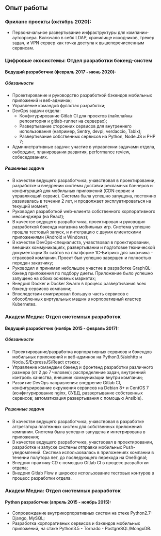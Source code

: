 ## Опыт работы

### Фриланс проекты (октябрь 2020):
* Первоначальное развертывание инфраструктуры для компании-аутсорсера. Включало в себя LDAP, хранилище исходников, трекер задач, и VPN сервер как точка доступа к вышеперечисленным сервисам.

### Цифровые экосистемы: Отдел разработки бэкенд-систем
#### Ведущий разработчик (февраль 2017 - июнь 2020):
##### Обязанности
* Проектирование и руководство разработкой бэкендов мобильных приложений и веб-админок;
* Управление командой фуллстэк разработки;
* DevOps задачи отдела:
  * Конфигурирование Gitlab CI для проектов (пайплайны репозитория и gitlab-runner на серверах);
  * Развертывание сторонних сервисов для внутреннего использования (например, Sentry, devpi, verdaccio, Tabix);
  * Развертывание собственных сервисов на Python, Node.JS и PHP 7;
* Административные задачи: участие в управлении задачами отдела, онбординг, планировании развития, performance review, собеседованиях.
##### Решенные задачи
  * В качестве ведущего разработчика, учавствовал в проектировании, разработке и внедрении системы доставки рекламных баннеров и конфигураций для мобильных приложений (CDN сервис и управляющий сервис). Система была успешно запущена, постоянно развивалась в течении 2 лет, и продолжает эксплуатироваться на текущий момент;
  * Руководил разработкой web-клиента собственного корпоративного мессенджера (на React);
  * В качестве ведущего разработчика, проектировал и руководил разработкой бэкенда магазина мобильных игр. Система успешно прошла тестовый запуск, и интеграцию с двумя клиентскими приложениями (Android и Windows);
  * В качестве DevOps-специалиста, учавствовал в проектировании, внешних коммуникациях, развертывании и подготовке технической документации 3х сайтов на платформе 1С-Битрикс для заказчика - страховой компании. Проект был успешно завершен и полностью передан заказчику;
  * Руководил и принимал небольшое участие в разработке GraphQL-бэкенд приложения по подбору диеты. Приложение было успешно запущено на обоих основных маркетах;
  * Внедрил Docker и Docker Swarm в процесс развертывания всех бэкенд-сервисов компании;
  * Впоследствии смигрировал большую часть сервисов с обособленных виртуальных машин в корпоративный кластер Kubernetes.
### Академ Медиа: Отдел системных разработок
#### Ведущий разработчик (ноябрь 2015 - февраль 2017):
##### Обязанности
  * Проектирование/разработка корпоративных сервисов и бэкендов мобильных приложений и веб-админок на Python3.5/aiohttp и NodeJS/ExpressJS/React стэках;
  * Управление командами бэкенд и фронтенд разработки различного размера (от 2 до 7 человек): распределение задач, внутренний контроль качества, внешние коммуникации внутри компании;
  * Развитие DevOps направления: внедрение Gitlab CI, конфигурирование окружения сервисов на Debian 8+ и CentOS 7 (конфигурирование nginx, СУБД, развертывание собственных сервисов; автоматизация развертывания с помощью Ansible).
##### Решенные задачи
  * В качестве ведущего разработчика, учавствовал в разработке аггрегатора платежных систем для собственных приложений компании. Система была успешно запущена и интегрирована в приложения;
  * В качестве ведущего разработчика, участвовал в проектировании, разработке и запуске системы отправки мобильных Push-уведомлений. Система использовалась в приложениях компании в течении полутора лет, до последующего перехода на OneSignal;
  * Внедрил практику CD с помощью Gitlab CI в процесс разработки отдела;
  * Внедрил Gitlab Flow и широкое использование тестовых контуров в процесс разработки отдела.
### Академ Медиа: Отдел системных разработок
#### Python разработчик (апрель 2015 - ноябрь 2015):
* Сопровождение внутрикорпоративных систем на стеке Python2.7-Django, MySQL;
* Разработка корпоративных сервисов и бэкендов мобильных приложений, на стэке Python3.5 - Tornado - PostgreSQL/MongoDB.